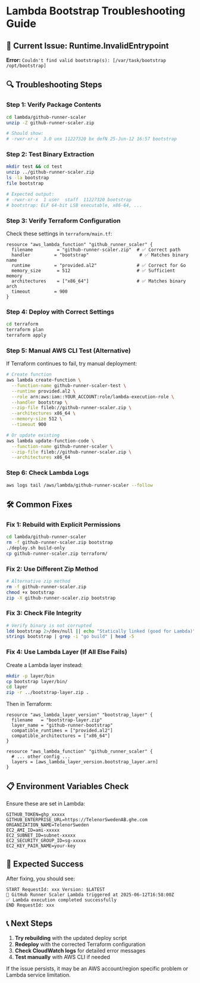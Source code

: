 # Lambda Bootstrap Troubleshooting Guide

## 🚨 Current Issue: Runtime.InvalidEntrypoint

**Error:** `Couldn't find valid bootstrap(s): [/var/task/bootstrap /opt/bootstrap]`

## 🔍 Troubleshooting Steps

### Step 1: Verify Package Contents
```bash
cd lambda/github-runner-scaler
unzip -Z github-runner-scaler.zip

# Should show:
# -rwxr-xr-x  3.0 unx 11227320 bx defN 25-Jun-12 16:57 bootstrap
```

### Step 2: Test Binary Extraction
```bash
mkdir test && cd test
unzip ../github-runner-scaler.zip
ls -la bootstrap
file bootstrap

# Expected output:
# -rwxr-xr-x  1 user  staff  11227320 bootstrap
# bootstrap: ELF 64-bit LSB executable, x86-64, ...
```

### Step 3: Verify Terraform Configuration
Check these settings in `terraform/main.tf`:
```hcl
resource "aws_lambda_function" "github_runner_scaler" {
  filename         = "github-runner-scaler.zip"  # ✅ Correct path
  handler         = "bootstrap"                   # ✅ Matches binary name
  runtime         = "provided.al2"               # ✅ Correct for Go
  memory_size      = 512                         # ✅ Sufficient memory
  architectures    = ["x86_64"]                  # ✅ Matches binary arch
  timeout         = 900
}
```

### Step 4: Deploy with Correct Settings
```bash
cd terraform
terraform plan
terraform apply
```

### Step 5: Manual AWS CLI Test (Alternative)
If Terraform continues to fail, try manual deployment:
```bash
# Create function
aws lambda create-function \
  --function-name github-runner-scaler-test \
  --runtime provided.al2 \
  --role arn:aws:iam::YOUR_ACCOUNT:role/lambda-execution-role \
  --handler bootstrap \
  --zip-file fileb://github-runner-scaler.zip \
  --architectures x86_64 \
  --memory-size 512 \
  --timeout 900

# Or update existing
aws lambda update-function-code \
  --function-name github-runner-scaler \
  --zip-file fileb://github-runner-scaler.zip \
  --architectures x86_64
```

### Step 6: Check Lambda Logs
```bash
aws logs tail /aws/lambda/github-runner-scaler --follow
```

## 🛠️ Common Fixes

### Fix 1: Rebuild with Explicit Permissions
```bash
cd lambda/github-runner-scaler
rm -f github-runner-scaler.zip bootstrap
./deploy.sh build-only
cp github-runner-scaler.zip terraform/
```

### Fix 2: Use Different Zip Method
```bash
# Alternative zip method
rm -f github-runner-scaler.zip
chmod +x bootstrap
zip -X github-runner-scaler.zip bootstrap
```

### Fix 3: Check File Integrity
```bash
# Verify binary is not corrupted
ldd bootstrap 2>/dev/null || echo "Statically linked (good for Lambda)"
strings bootstrap | grep -i "go build" | head -5
```

### Fix 4: Use Lambda Layer (If All Else Fails)
Create a Lambda layer instead:
```bash
mkdir -p layer/bin
cp bootstrap layer/bin/
cd layer
zip -r ../bootstrap-layer.zip .
```

Then in Terraform:
```hcl
resource "aws_lambda_layer_version" "bootstrap_layer" {
  filename   = "bootstrap-layer.zip"
  layer_name = "github-runner-bootstrap"
  compatible_runtimes = ["provided.al2"]
  compatible_architectures = ["x86_64"]
}

resource "aws_lambda_function" "github_runner_scaler" {
  # ... other config ...
  layers = [aws_lambda_layer_version.bootstrap_layer.arn]
}
```

## 📋 Environment Variables Check

Ensure these are set in Lambda:
```
GITHUB_TOKEN=ghp_xxxxx
GITHUB_ENTERPRISE_URL=https://TelenorSwedenAB.ghe.com
ORGANIZATION_NAME=TelenorSweden
EC2_AMI_ID=ami-xxxxx
EC2_SUBNET_ID=subnet-xxxxx
EC2_SECURITY_GROUP_ID=sg-xxxxx
EC2_KEY_PAIR_NAME=your-key
```

## 🎯 Expected Success

After fixing, you should see:
```
START RequestId: xxx Version: $LATEST
🚀 GitHub Runner Scaler Lambda triggered at 2025-06-12T16:58:00Z
✅ Lambda execution completed successfully
END RequestId: xxx
```

## 📞 Next Steps

1. **Try rebuilding** with the updated deploy script
2. **Redeploy** with the corrected Terraform configuration
3. **Check CloudWatch logs** for detailed error messages
4. **Test manually** with AWS CLI if needed

If the issue persists, it may be an AWS account/region specific problem or Lambda service limitation. 